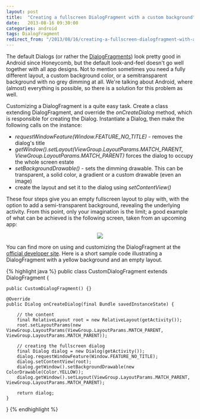 ```yaml
---
layout: post
title:  "Creating a fullscreen DialogFragment with a custom background"
date:   2013-08-16 09:30:00
categories: android
tags: DialogFragment
redirect_from: "/2013/08/16/creating-a-fullscreen-dialogfragment-with-a-custom-background/"
---
```

The default Dialogs (or rather the [DialogFragments](http://developer.android.com/reference/android/app/DialogFragment.html)) look pretty good in Android since Honeycomb, but the default look-and-feel doesn't go well together with all app designs. Not to mention sometimes you need a fully different layout, a custom background color, or a semitransparent background with no grey dimming at all. We're talking about Android, where (almost) everything is possible, so there is a solution for this problem as well.
<!-- more -->

Customizing a DialogFragment is a quite easy task. Create a class extending DialogFragment, and override the _onCreateDialog_ method, which is responsible for creating the Dialog. Instantiate a Dialog, then make the following calls on the instance:

*   _requestWindowFeature(Window.FEATURE_NO_TITLE)_ - removes the dialog's title
*   _getWindow().setLayout(ViewGroup.LayoutParams.MATCH_PARENT, ViewGroup.LayoutParams.MATCH_PARENT)_ forces the dialog to occupy the whole screen estate
*   _setBackgroundDrawable()_ - sets the dimming drawable. This can be transparent, a solid color, a gradient or a custom drawable (even an image)
*   create the layout and set it to the dialog using _setContentView()_

These four steps give you an empty fullscreen layout to play with, with the option to add a semi-transparent background, revealing the underlying activity. From this point, only your imagination is the limit; a good example of what can be achieved is the following screen, taken from an upcoming app: 

<p  align="center">
    <img src="http://andraskindler.com/img/post/fullscreen_dialogfragment.png"/>
</p>

You can find more on using and customizing the DialogFragment at the [official developer site](http://developer.android.com/reference/android/app/DialogFragment.html). Here is a short sample code illustrating a DialogFragment with a yellow background and an empty layout.

{% highlight java %}
public class CustomDialogFragment extends DialogFragment {

    public CustomDialogFragment() {}

    @Override
    public Dialog onCreateDialog(final Bundle savedInstanceState) {

        // the content
        final RelativeLayout root = new RelativeLayout(getActivity());
        root.setLayoutParams(new ViewGroup.LayoutParams(ViewGroup.LayoutParams.MATCH_PARENT, ViewGroup.LayoutParams.MATCH_PARENT));

        // creating the fullscreen dialog
        final Dialog dialog = new Dialog(getActivity());
        dialog.requestWindowFeature(Window.FEATURE_NO_TITLE);
        dialog.setContentView(root);
        dialog.getWindow().setBackgroundDrawable(new ColorDrawable(Color.YELLOW));
        dialog.getWindow().setLayout(ViewGroup.LayoutParams.MATCH_PARENT, ViewGroup.LayoutParams.MATCH_PARENT);

        return dialog;
    }

}
{% endhighlight %}